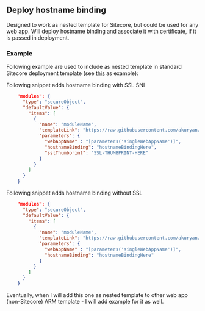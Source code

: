 ## Deploy hostname binding

Designed to work as nested template for Sitecore, but could be used for any web app.
Will deploy hostname binding and associate it with certificate, if it is passed in deployment.

### Example

Following example are used to include as nested template in standard Sitecore deployment template (see [this](https://github.com/Sitecore/Sitecore-Azure-Quickstart-Templates/blob/master/Sitecore%209.0.2/XP/azuredeploy.json) as example):


Following snippet adds hostname binding with SSL SNI

```json
    "modules": {
      "type": "secureObject",
      "defaultValue": {
        "items": [
          {
            "name": "moduleName",
            "templateLink": "https://raw.githubusercontent.com/akuryan/ConfigurationHelpers/master/Azure/ArmTemplates/hostNameBinding/hostnameBinding.json",
            "parameters": {
              "webAppName" : "[parameters('singleWebAppName')]",
              "hostnameBinding": "hostnameBindingHere",
              "sslThumbprint": "SSL-THUMBPRINT-HERE"
            }
          }
        ]
      }
    }
```

Following snippet adds hostname binding without SSL

```json
    "modules": {
      "type": "secureObject",
      "defaultValue": {
        "items": [
          {
            "name": "moduleName",
            "templateLink": "https://raw.githubusercontent.com/akuryan/ConfigurationHelpers/master/Azure/ArmTemplates/hostNameBinding/hostnameBinding.json",
            "parameters": {
              "webAppName" : "[parameters('singleWebAppName')]",
              "hostnameBinding": "hostnameBindingHere"
            }
          }
        ]
      }
    }
```

Eventually, when I will add this one as nested template to other web app (non-Sitecore) ARM template - I will add example for it as well.